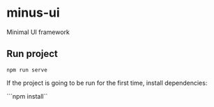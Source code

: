 # minus-ui

Minimal UI framework

## Run project

```npm run serve```

If the project is going to be run for the first time, install dependencies:

```npm install``
